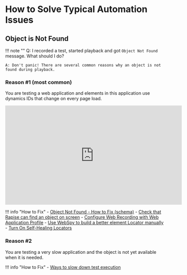 # How to Solve Typical Automation Issues

## Object is Not Found

!!! note ""
    Q: I recorded a test, started playback and got `Object Not Found` message. What should I do?
    
    A: Don't panic! There are several common reasons why an object is not found during playback.

### Reason #1 (most common)

You are testing a web application and elements in this application use dynamics IDs that change on every page load.

<iframe width="560" height="315" src="https://www.youtube.com/embed/1QBA7TunnOY" frameborder="0" allow="accelerometer; autoplay; encrypted-media; gyroscope; picture-in-picture" allowfullscreen></iframe>

!!! info "How to Fix"
    - [Object Not Found - How to Fix (schema)](/Guide/object_not_found/)
    - [Check that Rapise can find an object on screen](https://www.inflectra.com/Support/KnowledgeBase/KB375.aspx)
    - [Configure Web Recording with Web Application Profile](/Guide/web_app_profile/)
    - [Use WebSpy to build a better element Locator manually](/Guide/web_spy/)
    - [Turn On Self-Healing Locators](/Guide/web_self_healing/)

### Reason #2

You are testing a very slow application and the object is not yet available when it is needed.

!!! info "How to Fix"
    - [Ways to slow down test execution](https://www.inflectra.com/Support/KnowledgeBase/KB301.aspx)